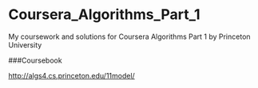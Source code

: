 # Coursera_Algorithms_Part_1

My coursework and solutions for Coursera Algorithms Part 1 by Princeton University

###Coursebook

http://algs4.cs.princeton.edu/11model/